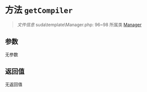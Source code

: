# 方法 `getCompiler`

> *文件信息* suda\template\Manager.php: 96~98
> 所属类 [Manager](../Manager.md)




## 参数


无参数


## 返回值

无返回值
